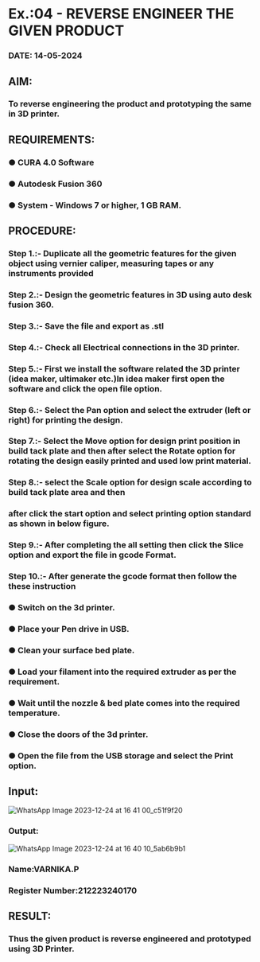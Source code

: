 # Ex.:04  - REVERSE ENGINEER THE GIVEN PRODUCT

### DATE: 14-05-2024

## AIM: 
### To reverse engineering the product and prototyping the same in 3D printer.

## REQUIREMENTS:
### ●	CURA 4.0 Software
### ●	 Autodesk Fusion 360
### ●	 System - Windows 7 or higher, 1 GB RAM.

## PROCEDURE:
### Step 1.:- Duplicate all the geometric features for the given object using vernier caliper, measuring tapes or any instruments provided
### Step 2.:- Design the geometric features in 3D using auto desk fusion 360.
### Step 3.:- Save the file and export as .stl
### Step 4.:- Check all Electrical connections in the 3D printer.
### Step 5.:- First we install the software related the 3D printer (idea maker, ultimaker etc.)In idea maker first open the software and click the open file option.
### Step 6.:- Select the Pan option and select the extruder (left or right) for printing the design.
### Step 7.:- Select the Move option for design print position in build tack plate and then after select the Rotate option for rotating the design easily printed and used low print material.
### Step 8.:- select the Scale option for design scale according to build tack plate area and then
### after click the start option and select printing option standard as shown in below figure.
### Step 9.:- After completing the all setting then click the Slice option and export the file in gcode Format.
### Step 10.:- After generate the gcode format then follow the these instruction 
  ###   ●	Switch on the 3d printer.
  ###   ●	Place your Pen drive in USB.
  ###   ●	Clean your surface bed plate.
  ###   ●	Load your filament into the required extruder as per the requirement.
  ###   ●	Wait until the nozzle & bed plate comes into the required temperature.
  ###   ●	Close the doors of the 3d printer.
  ###   ●	Open the file from the USB storage and select the Print option.

## Input:
![WhatsApp Image 2023-12-24 at 16 41 00_c51f9f20](https://github.com/Raji1009/Ex.-10---REVERSE-ENGINEER-THE-GIVEN-PRODUCT/assets/89059861/37a3ee60-4b56-4f13-9964-d69a8571e59a)
### Output:
![WhatsApp Image 2023-12-24 at 16 40 10_5ab6b9b1](https://github.com/Raji1009/Ex.-10---REVERSE-ENGINEER-THE-GIVEN-PRODUCT/assets/89059861/d1a8c2c5-e1c9-4c89-af31-2de55a5a8e33)

### Name:VARNIKA.P
### Register Number:212223240170

## RESULT:
###   Thus the given product is reverse engineered and prototyped using 3D Printer.
